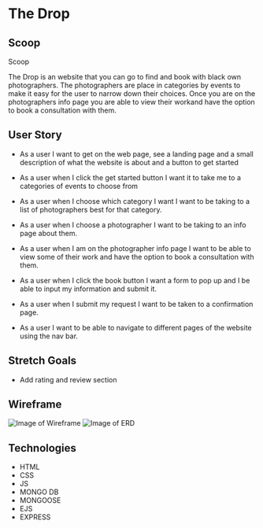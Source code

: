 # The Drop 

## Scoop

Scoop

The Drop is an website that you can go to find and book with black own photographers. The photographers are place in categories by events to make it easy for the user to narrow down their choices. Once you are on the photographers info page you are able to view their workand have the option to book a consultation with them.

## User Story  

* As a user I want to get on the web page, see a landing page and a small description of what the website is about and a button to get started

* As a user when I click the get started button I want it to take me to a categories of events to choose from

* As a user when I choose which category I want I want to be taking to a list of photographers best for that category. 

* As a user when I choose a photographer I want to be taking to an info page about them.

* As a user when I am on the photographer info page I want to be able to view some of their work and have the option to book a consultation with them.

* As a user when I click the book button I want a form to pop up and I be able to input my information and submit it.

* As a user when I submit my request I want to be taken to a confirmation page.

* As a user I want to be able to navigate to different pages of the website using the nav bar.

## Stretch Goals

* Add rating and review section


## Wireframe 

![Image of Wireframe](./public/img/wireframe)
![Image of ERD](.img/ERD)


## Technologies 

* HTML
* CSS
* JS
* MONGO DB
* MONGOOSE
* EJS
* EXPRESS

